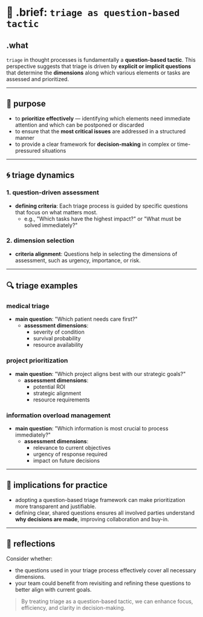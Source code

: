 # 🧩 .brief: `triage as question-based tactic`

## .what

`triage` in thought processes is fundamentally a **question-based tactic**. This perspective suggests that triage is driven by **explicit or implicit questions** that determine the **dimensions** along which various elements or tasks are assessed and prioritized.

---

## 🎯 purpose
- to **prioritize effectively** — identifying which elements need immediate attention and which can be postponed or discarded
- to ensure that the **most critical issues** are addressed in a structured manner
- to provide a clear framework for **decision-making** in complex or time-pressured situations

---

## 🌀 triage dynamics

### 1. question-driven assessment
- **defining criteria**: Each triage process is guided by specific questions that focus on what matters most.
  - e.g., "Which tasks have the highest impact?" or "What must be solved immediately?"

### 2. dimension selection
- **criteria alignment**: Questions help in selecting the dimensions of assessment, such as urgency, importance, or risk.
  
---

## 🔍 triage examples

### medical triage
- **main question**: "Which patient needs care first?"
  - **assessment dimensions**:
    - severity of condition
    - survival probability
    - resource availability

### project prioritization
- **main question**: "Which project aligns best with our strategic goals?"
  - **assessment dimensions**:
    - potential ROI
    - strategic alignment
    - resource requirements

### information overload management
- **main question**: "Which information is most crucial to process immediately?"
  - **assessment dimensions**:
    - relevance to current objectives
    - urgency of response required
    - impact on future decisions

---

## 🌿 implications for practice

- adopting a question-based triage framework can make prioritization more transparent and justifiable.
- defining clear, shared questions ensures all involved parties understand **why decisions are made**, improving collaboration and buy-in.

---

## 💭 reflections

Consider whether:
- the questions used in your triage process effectively cover all necessary dimensions.
- your team could benefit from revisiting and refining these questions to better align with current goals.

> By treating triage as a question-based tactic, we can enhance focus, efficiency, and clarity in decision-making.
